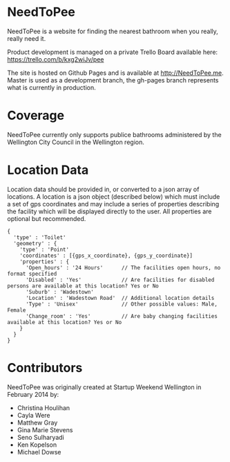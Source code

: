 NeedToPee
==================

NeedToPee is a website for finding the nearest bathroom when you really, really need it.

Product development is managed on a private Trello Board available here: https://trello.com/b/kxg2wiJv/pee

The site is hosted on Github Pages and is available at http://NeedToPee.me. Master is used as a development branch, the gh-pages branch represents what is currently in production.


Coverage
==================

NeedToPee currently only supports publice bathrooms administered by the Wellington City Council in the Wellington region.


Location Data
==================

Location data should be provided in, or converted to a json array of locations. A location is a json object (described below) which must include a set of gps coordinates and may include a series of properties describing the facility which will be displayed directly to the user. All properties are optional but recommended.

    {
      'type' : 'Toilet'
      'geometry' : {
        'type' : 'Point'
        'coordinates' : [{gps_x_coordinate}, {gps_y_coordinate}]
        'properties' : {
          'Open_hours' : '24 Hours'      // The facilities open hours, no format specified
          'Disabled' : 'Yes'             // Are facilities for disabled persons are available at this location? Yes or No
          'Suburb' : 'Wadestown'
          'Location' : 'Wadestown Road'  // Additional location details
          'Type' : 'Unisex'              // Other possible values: Male, Female
          'Change_room' : 'Yes'          // Are baby changing facilities available at this location? Yes or No
        }
      }
    }


Contributors
==================

NeedToPee was originally created at Startup Weekend Wellington in February 2014 by:

- Christina Houlihan
- Cayla Were
- Matthew Gray
- Gina Marie Stevens
- Seno Sulharyadi
- Ken Kopelson
- Michael Dowse
